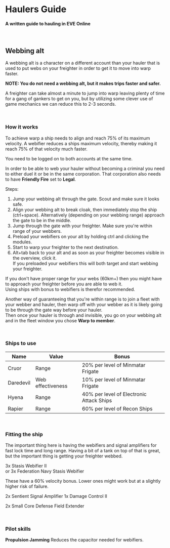 # Haulers Guide #
#### A written guide to hauling in EVE Online
<br>  

## Webbing alt
A webbing alt is a character on a different account than your hauler that is used to put webs on your freighter in order to get it to move into warp faster.

**NOTE: You do not need a webbing alt, but it makes trips faster and safer.**

A freighter can take almost a minute to jump into warp leaving plenty of time for a gang of gankers to get on you, but by utilizing some clever use of game mechanics we can reduce this to 2-3 seconds.

<br>

### How it works
To achieve warp a ship needs to align and reach 75% of its maximum velocity.
A webifier reduces a ships maximum velocity, thereby making it reach 75% of that velocity much faster.

You need to be logged on to both accounts at the same time.  

In order to be able to web your hauler without becoming a criminal you need to either duel it or be in the same corporation. That corporation also needs to have **Friendly Fire** set to **Legal**.

Steps:
1. Jump your webbing alt through the gate. Scout and make sure it looks safe.
2. Align your webbing alt to break cloak, then immediately stop the ship (ctrl+space).
   Alternatively (depending on your webbing range) approach the gate to be in the middle.
3. Jump through the gate with your freighter. Make sure you're within range of your webbers.
4. Preload your webifiers on your alt by holding ctrl and clicking the modules.
5. Start to warp your freighter to the next destination.
6. Alt+tab back to your alt and as soon as your freighter becomes visible in the overview, click it.  
If you preloaded your webifiers this will both target and start webbing your freighter.

If you don't have proper range for your webs (60km+) then you might have to approach your freighter before you are able to web it.  
Using ships with bonus to webifiers is therefor recommended.

Another way of guaranteeing that you're within range is to join a fleet with your webber and hauler, then warp off with your webber as it is likely going to be through the gate way before your hauler.  
Then once your hauler is through and invisible, you go on your webbing alt and in the fleet window you chose **Warp to member**.

<br>

### Ships to use

| Name | Value | Bonus |
|------|-------|-------|
| Cruor | Range | 20% per level of Minmatar Frigate |
| Daredevil | Web effectiveness | 10% per level of Minmatar Frigate |
| Hyena | Range | 40% per level of Electronic Attack Ships |
| Rapier | Range | 60% per level of Recon Ships |


<br>

### Fitting the ship

The important thing here is having the webifiers and signal amplifiers for fast lock time and long range.
Having a bit of a tank on top of that is great, but the important thing is getting your freighter webbed.

3x Stasis Webifier II  
or
3x Federation Navy Stasis Webifier

These have a 60% velocity bonus. Lower ones might work but at a slightly higher risk of failure.

2x Sentient Signal Amplifier
1x Damage Control II

2x Small Core Defense Field Extender

<br>

### Pilot skills

**Propulsion Jamming** Reduces the capacitor needed for webifiers.